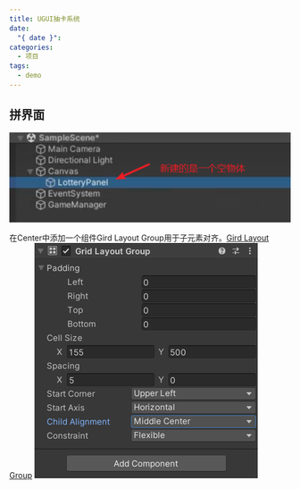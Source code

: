 ```yaml
---
title: UGUI抽卡系统
date:
  "{ date }": 
categories:
  - 项目
tags:
  - demo
---
```

## 拼界面
![](../img/beishang20241211102412116.png)

在Center中添加一个组件Gird Layout Group用于子元素对齐。[Gird Layout Group](Gird%20Layout%20Group.md)
![](../img/beishang20241211104712569.png)
